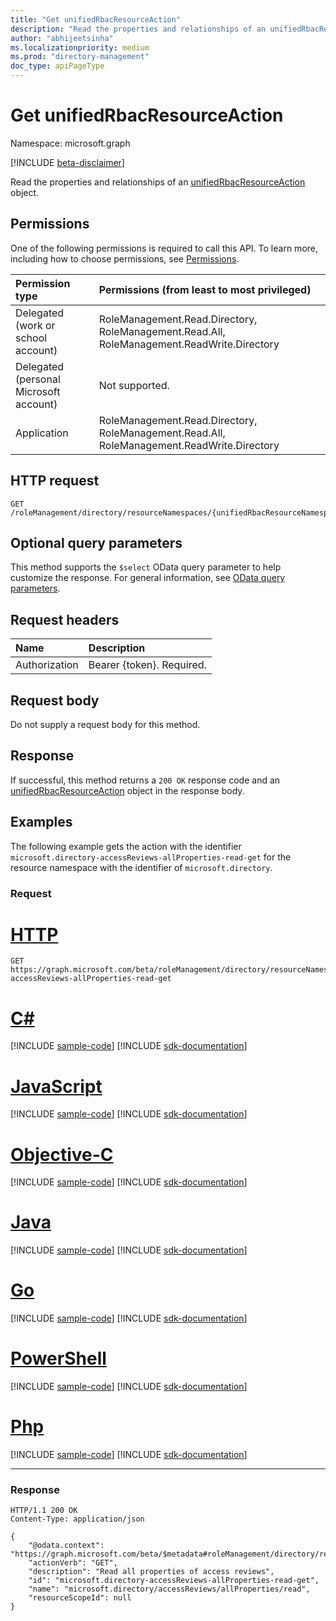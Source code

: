 ```yaml
---
title: "Get unifiedRbacResourceAction"
description: "Read the properties and relationships of an unifiedRbacResourceAction object."
author: "abhijeetsinha"
ms.localizationpriority: medium
ms.prod: "directory-management"
doc_type: apiPageType
---
```


# Get unifiedRbacResourceAction
Namespace: microsoft.graph

[!INCLUDE [beta-disclaimer](../../includes/beta-disclaimer.md)]

Read the properties and relationships of an [unifiedRbacResourceAction](../resources/unifiedrbacresourceaction.md) object.

## Permissions
One of the following permissions is required to call this API. To learn more, including how to choose permissions, see [Permissions](/graph/permissions-reference).

|Permission type|Permissions (from least to most privileged)|
|:---|:---|
|Delegated (work or school account)|RoleManagement.Read.Directory, RoleManagement.Read.All, RoleManagement.ReadWrite.Directory|
|Delegated (personal Microsoft account)|Not supported.|
|Application|RoleManagement.Read.Directory, RoleManagement.Read.All, RoleManagement.ReadWrite.Directory|

## HTTP request

<!-- {
  "blockType": "ignored"
}
-->
``` http
GET /roleManagement/directory/resourceNamespaces/{unifiedRbacResourceNamespaceId}/resourceActions/{unifiedRbacResourceActionId}
```

## Optional query parameters
This method supports the `$select` OData query parameter to help customize the response. For general information, see [OData query parameters](/graph/query-parameters).

## Request headers
|Name|Description|
|:---|:---|
|Authorization|Bearer {token}. Required.|

## Request body
Do not supply a request body for this method.

## Response

If successful, this method returns a `200 OK` response code and an [unifiedRbacResourceAction](../resources/unifiedrbacresourceaction.md) object in the response body.

## Examples

The following example gets the action with the identifier `microsoft.directory-accessReviews-allProperties-read-get` for the resource namespace with the identifier of `microsoft.directory`.

### Request

# [HTTP](#tab/http)
<!-- {
  "blockType": "request",
  "name": "get_unifiedrbacresourceaction"
}
-->
``` http
GET https://graph.microsoft.com/beta/roleManagement/directory/resourceNamespaces/microsoft.directory/resourceActions/microsoft.directory-accessReviews-allProperties-read-get
```
# [C#](#tab/csharp)
[!INCLUDE [sample-code](../includes/snippets/csharp/get-unifiedrbacresourceaction-csharp-snippets.md)]
[!INCLUDE [sdk-documentation](../includes/snippets/snippets-sdk-documentation-link.md)]

# [JavaScript](#tab/javascript)
[!INCLUDE [sample-code](../includes/snippets/javascript/get-unifiedrbacresourceaction-javascript-snippets.md)]
[!INCLUDE [sdk-documentation](../includes/snippets/snippets-sdk-documentation-link.md)]

# [Objective-C](#tab/objc)
[!INCLUDE [sample-code](../includes/snippets/objc/get-unifiedrbacresourceaction-objc-snippets.md)]
[!INCLUDE [sdk-documentation](../includes/snippets/snippets-sdk-documentation-link.md)]

# [Java](#tab/java)
[!INCLUDE [sample-code](../includes/snippets/java/get-unifiedrbacresourceaction-java-snippets.md)]
[!INCLUDE [sdk-documentation](../includes/snippets/snippets-sdk-documentation-link.md)]

# [Go](#tab/go)
[!INCLUDE [sample-code](../includes/snippets/go/get-unifiedrbacresourceaction-go-snippets.md)]
[!INCLUDE [sdk-documentation](../includes/snippets/snippets-sdk-documentation-link.md)]

# [PowerShell](#tab/powershell)
[!INCLUDE [sample-code](../includes/snippets/powershell/get-unifiedrbacresourceaction-powershell-snippets.md)]
[!INCLUDE [sdk-documentation](../includes/snippets/snippets-sdk-documentation-link.md)]

# [Php](#tab/php)
[!INCLUDE [sample-code](../includes/snippets/php/get-unifiedrbacresourceaction-php-snippets.md)]
[!INCLUDE [sdk-documentation](../includes/snippets/snippets-sdk-documentation-link.md)]

---



### Response
<!-- {
  "blockType": "response",
  "truncated": true,
  "@odata.type": "microsoft.graph.unifiedRbacResourceAction"
}
-->
``` http
HTTP/1.1 200 OK
Content-Type: application/json

{
    "@odata.context": "https://graph.microsoft.com/beta/$metadata#roleManagement/directory/resourceNamespaces('microsoft.directory')/resourceActions/$entity",
    "actionVerb": "GET",
    "description": "Read all properties of access reviews",
    "id": "microsoft.directory-accessReviews-allProperties-read-get",
    "name": "microsoft.directory/accessReviews/allProperties/read",
    "resourceScopeId": null
}
```
